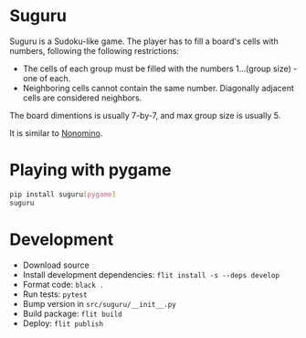 # Suguru

Suguru is a Sudoku-like game. The player has to fill a board's cells with numbers, following the following restrictions:

* The cells of each group must be filled with the numbers 1...(group size) - one of each.
* Neighboring cells cannot contain the same number. Diagonally adjacent cells are considered neighbors.

The board dimentions is usually 7-by-7, and max group size is usually 5.

It is similar to [Nonomino](https://en.wikipedia.org/wiki/Nonomino).

# Playing with pygame

```bash
pip install suguru[pygame]
suguru
```

#  Development

* Download source
* Install development dependencies: `flit install -s --deps develop`
* Format code: `black .`
* Run tests: `pytest`
* Bump version in `src/suguru/__init__.py`
* Build package: `flit build`
* Deploy: `flit publish`
